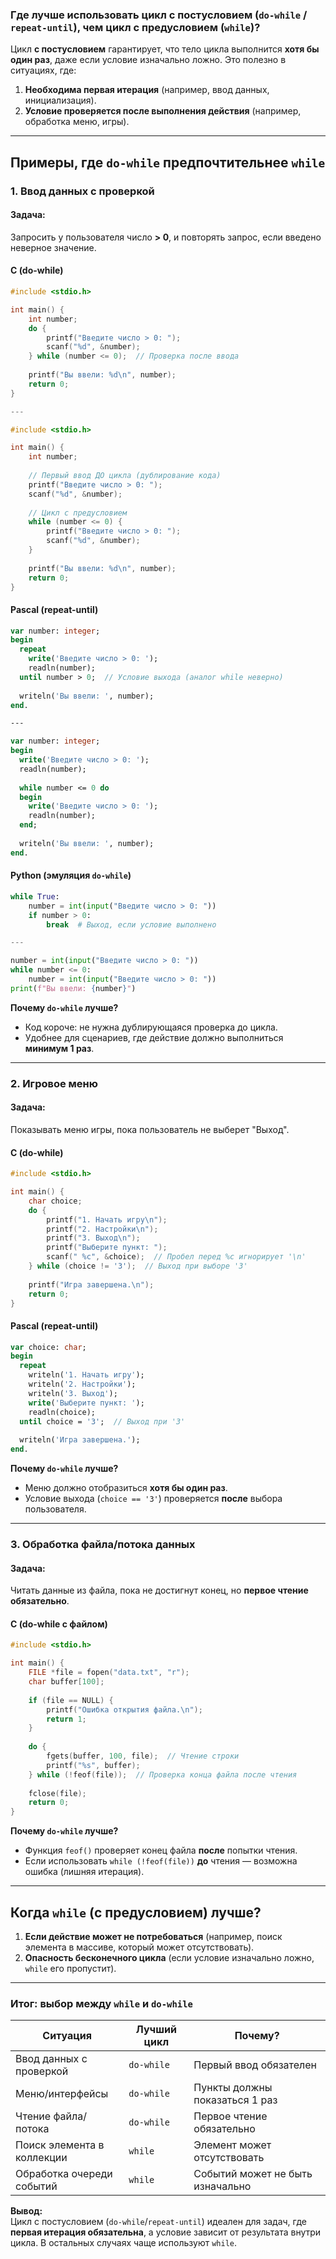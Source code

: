 ### **Где лучше использовать цикл с постусловием (`do-while` / `repeat-until`), чем цикл с предусловием (`while`)?**

Цикл **с постусловием** гарантирует, что тело цикла выполнится **хотя бы один раз**, даже если условие изначально ложно. Это полезно в ситуациях, где:
1. **Необходима первая итерация** (например, ввод данных, инициализация).
2. **Условие проверяется после выполнения действия** (например, обработка меню, игры).

---

## **Примеры, где `do-while` предпочтительнее `while`**

### **1. Ввод данных с проверкой**
#### **Задача:**  
Запросить у пользователя число **> 0**, и повторять запрос, если введено неверное значение.

#### **C (do-while)**
```c
#include <stdio.h>

int main() {
    int number;
    do {
        printf("Введите число > 0: ");
        scanf("%d", &number);
    } while (number <= 0);  // Проверка после ввода
    
    printf("Вы ввели: %d\n", number);
    return 0;
}

---

#include <stdio.h>

int main() {
    int number;
    
    // Первый ввод ДО цикла (дублирование кода)
    printf("Введите число > 0: ");
    scanf("%d", &number);
    
    // Цикл с предусловием
    while (number <= 0) {
        printf("Введите число > 0: ");
        scanf("%d", &number);
    }
    
    printf("Вы ввели: %d\n", number);
    return 0;
}

```

#### **Pascal (repeat-until)**
```pascal
var number: integer;
begin
  repeat
    write('Введите число > 0: ');
    readln(number);
  until number > 0;  // Условие выхода (аналог while неверно)
  
  writeln('Вы ввели: ', number);
end.

---

var number: integer;
begin
  write('Введите число > 0: ');
  readln(number);
  
  while number <= 0 do
  begin
    write('Введите число > 0: ');
    readln(number);
  end;
  
  writeln('Вы ввели: ', number);
end.
```

#### **Python (эмуляция `do-while`)**
```python
while True:
    number = int(input("Введите число > 0: "))
    if number > 0:
        break  # Выход, если условие выполнено

---

number = int(input("Введите число > 0: "))
while number <= 0:
    number = int(input("Введите число > 0: "))
print(f"Вы ввели: {number}")
```

**Почему `do-while` лучше?**  
- Код короче: не нужна дублирующаяся проверка до цикла.
- Удобнее для сценариев, где действие должно выполниться **минимум 1 раз**.

---

### **2. Игровое меню**
#### **Задача:**  
Показывать меню игры, пока пользователь не выберет "Выход".

#### **C (do-while)**
```c
#include <stdio.h>

int main() {
    char choice;
    do {
        printf("1. Начать игру\n");
        printf("2. Настройки\n");
        printf("3. Выход\n");
        printf("Выберите пункт: ");
        scanf(" %c", &choice);  // Пробел перед %c игнорирует '\n'
    } while (choice != '3');  // Выход при выборе '3'
    
    printf("Игра завершена.\n");
    return 0;
}
```

#### **Pascal (repeat-until)**
```pascal
var choice: char;
begin
  repeat
    writeln('1. Начать игру');
    writeln('2. Настройки');
    writeln('3. Выход');
    write('Выберите пункт: ');
    readln(choice);
  until choice = '3';  // Выход при '3'
  
  writeln('Игра завершена.');
end.
```

**Почему `do-while` лучше?**  
- Меню должно отобразиться **хотя бы один раз**.
- Условие выхода (`choice == '3'`) проверяется **после** выбора пользователя.

---

### **3. Обработка файла/потока данных**
#### **Задача:**  
Читать данные из файла, пока не достигнут конец, но **первое чтение обязательно**.

#### **C (do-while с файлом)**
```c
#include <stdio.h>

int main() {
    FILE *file = fopen("data.txt", "r");
    char buffer[100];
    
    if (file == NULL) {
        printf("Ошибка открытия файла.\n");
        return 1;
    }
    
    do {
        fgets(buffer, 100, file);  // Чтение строки
        printf("%s", buffer);
    } while (!feof(file));  // Проверка конца файла после чтения
    
    fclose(file);
    return 0;
}
```

**Почему `do-while` лучше?**  
- Функция `feof()` проверяет конец файла **после** попытки чтения.
- Если использовать `while (!feof(file))` **до** чтения — возможна ошибка (лишняя итерация).

---

## **Когда `while` (с предусловием) лучше?**
1. **Если действие может не потребоваться** (например, поиск элемента в массиве, который может отсутствовать).
2. **Опасность бесконечного цикла** (если условие изначально ложно, `while` его пропустит).

---

### **Итог: выбор между `while` и `do-while`**
| Ситуация                     | Лучший цикл       | Почему?                          |
|------------------------------|-------------------|----------------------------------|
| Ввод данных с проверкой      | `do-while`        | Первый ввод обязателен           |
| Меню/интерфейсы              | `do-while`        | Пункты должны показаться 1 раз   |
| Чтение файла/потока          | `do-while`        | Первое чтение обязательно        |
| Поиск элемента в коллекции   | `while`           | Элемент может отсутствовать      |
| Обработка очереди событий    | `while`           | Событий может не быть изначально |

**Вывод:**  
Цикл с постусловием (`do-while`/`repeat-until`) идеален для задач, где **первая итерация обязательна**, а условие зависит от результата внутри цикла. В остальных случаях чаще используют `while`.